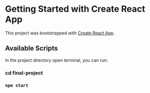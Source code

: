 # Getting Started with Create React App

This project was bootstrapped with [Create React App](https://github.com/facebook/create-react-app).

## Available Scripts

In the project directory open terminal, you can run:

### cd final-project
### `npm start`


